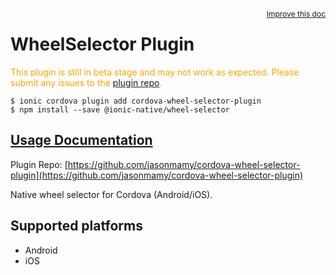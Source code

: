 <a style="float:right;font-size:12px;" href="http://github.com/ionic-team/ionic-native/edit/master/src/@ionic-native/plugins/wheel-selector/index.ts#L62">
  Improve this doc
</a>

# WheelSelector Plugin
  <p style="color:orange">
    This plugin is still in beta stage and may not work as expected. Please
    submit any issues to the <a target="_blank"
    href="/issues">plugin repo</a>.
  </p>


```
$ ionic cordova plugin add cordova-wheel-selector-plugin
$ npm install --save @ionic-native/wheel-selector
```

## [Usage Documentation](https://ionicframework.com/docs/native/wheel-selector/)

Plugin Repo: [https://github.com/jasonmamy/cordova-wheel-selector-plugin](https://github.com/jasonmamy/cordova-wheel-selector-plugin)

Native wheel selector for Cordova (Android/iOS).

## Supported platforms
- Android
- iOS



